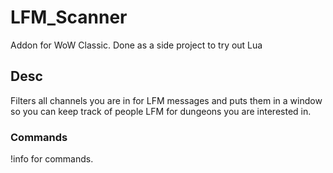 # LFM_Scanner
Addon for WoW Classic. Done as a side project to try out Lua

## Desc
Filters all channels you are in for LFM messages and puts them in a window so you can keep track of people LFM for dungeons you are interested in.

### Commands
!info for commands.